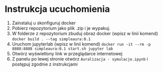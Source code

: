 # Instrukcja ucuchomienia

1. Zainstaluj u skonfiguruj docker
2. Pobierz repozytorium jako plik .zip i je wypakuj.
2. W folderze z repozytorium zbuduj obraz docker (wpisz w linii komend)
    `docker build . --tag simpleaura:0.1`
3. Uruchom jupyterlab (wpisz w linii komend)
    `docker run -it --rm -p 8888:8888 simpleaura:0.1 start.sh jupyter lab`
4. Otwórz wyświetlony link w przeglądarce internetowej
5. Z panelu po lewej stronie otwórz `Auralizacja - symulacje.ipynb` i postępuj zgodnie z instrukcjami